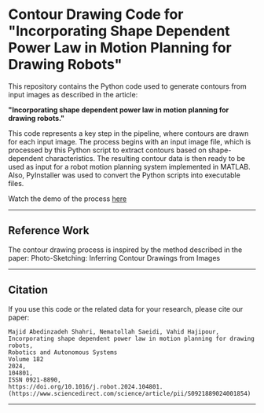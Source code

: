 # Contour Drawing Code for "Incorporating Shape Dependent Power Law in Motion Planning for Drawing Robots"

This repository contains the Python code used to generate contours from input images as described in the article:

**"Incorporating shape dependent power law in motion planning for drawing robots."**

This code represents a key step in the pipeline, where contours are drawn for each input image. The process begins with an input image file, which is processed by this Python script to extract contours based on shape-dependent characteristics. The resulting contour data is then ready to be used as input for a robot motion planning system implemented in MATLAB. Also, PyInstaller was used to convert the Python scripts into executable files. 

Watch the demo of the process [here](https://drive.google.com/file/d/1wdcnfzniAV10ynTZ6B3fJIujHWtvkS_P/view?usp=drive_link)

---

## Reference Work
The contour drawing process is inspired by the method described in the paper: Photo-Sketching: Inferring Contour Drawings from Images

---

## Citation
If you use this code or the related data for your research, please cite our paper:

```
Majid Abedinzadeh Shahri, Nematollah Saeidi, Vahid Hajipour,
Incorporating shape dependent power law in motion planning for drawing robots,
Robotics and Autonomous Systems
Volume 182
2024,
104801,
ISSN 0921-8890,
https://doi.org/10.1016/j.robot.2024.104801.
(https://www.sciencedirect.com/science/article/pii/S0921889024001854)
```

---

